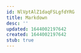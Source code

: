 ```yaml
---
id: NlVptAlZ1daqFSLgfdYRG
title: Markdown
desc: ''
updated: 1644002197642
created: 1644002197642
stub: true
---
```


